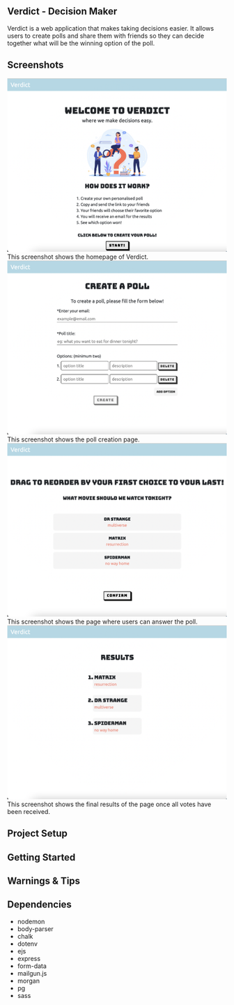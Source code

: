 ## Verdict - Decision Maker 

Verdict is a web application that makes taking decisions easier. It allows users to create polls and share them with friends so they can decide together what will be the winning option of the poll.

## Screenshots

!["Homepage"](https://github.com/Donnadonnana/verdict/blob/master/docs/homepage.png?raw=true) This screenshot shows the homepage of Verdict.
!["Create"](https://github.com/Donnadonnana/verdict/blob/master/docs/create_poll.png?raw=true) This screenshot shows the poll creation page.
!["Answers"](https://github.com/Donnadonnana/verdict/blob/master/docs/answers.png?raw=true) This screenshot shows the page where users can answer the poll.
!["Results"](https://github.com/Donnadonnana/verdict/blob/master/docs/results.png?raw=true) This screenshot shows the final results of the page once all votes have been received.


## Project Setup




## Getting Started


## Warnings & Tips



## Dependencies

- nodemon
- body-parser
- chalk
- dotenv
- ejs
- express
- form-data
- mailgun.js
- morgan
- pg
- sass


